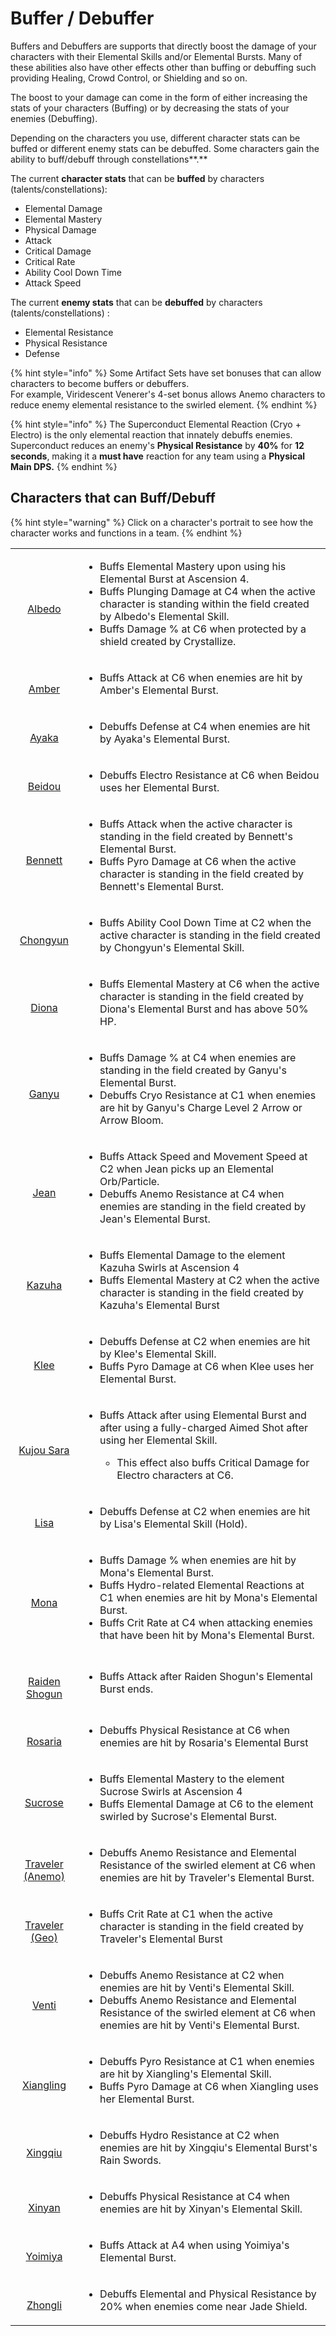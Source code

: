 # Buffer / Debuffer

Buffers and Debuffers are supports that directly boost the damage of your characters with their Elemental Skills and/or Elemental Bursts. Many of these abilities also have other effects other than buffing or debuffing such providing Healing, Crowd Control, or Shielding and so on.

The boost to your damage can come in the form of either increasing the stats of your characters (Buffing) or by decreasing the stats of your enemies (Debuffing). 

Depending on the characters you use, different character stats can be buffed or different enemy stats can be debuffed. Some characters gain the ability to buff/debuff through constellations**.**

The current **character stats** that can be **buffed** by characters (talents/constellations):

* Elemental Damage
* Elemental Mastery
* Physical Damage
* Attack
* Critical Damage
* Critical Rate
* Ability Cool Down Time
* Attack Speed

The current **enemy stats** that can be **debuffed** by characters (talents/constellations) :

* Elemental Resistance
* Physical Resistance
* Defense

{% hint style="info" %}
Some Artifact Sets have set bonuses that can allow characters to become buffers or debuffers. \
For example, Viridescent Venerer's 4-set bonus allows Anemo characters to reduce enemy elemental resistance to the swirled element.
{% endhint %}

{% hint style="info" %}
The Superconduct Elemental Reaction (Cryo + Electro) is the only elemental reaction that innately debuffs enemies. Superconduct reduces an enemy's **Physical Resistance** by **40%** for **12 seconds**, making it a **must have** reaction for any team using a **Physical Main DPS.**
{% endhint %}

## Characters that can Buff/Debuff <a href="list-of-burst-sub-dps-characters" id="list-of-burst-sub-dps-characters"></a>

{% hint style="warning" %}
Click on a character's portrait to see how the character works and functions in a team.
{% endhint %}

|                                                                                                                                                                                                                      |                                                                                                                                                                                                                                                                                                          |
| :------------------------------------------------------------------------------------------------------------------------------------------------------------------------------------------------------------------: | -------------------------------------------------------------------------------------------------------------------------------------------------------------------------------------------------------------------------------------------------------------------------------------------------------- |
|                   <p><a href="../../characters/geo/albedo.md"><img src="../../.gitbook/assets/ui_avataricon_albedo.png" alt=""> </a></p><p><a href="../../characters/geo/albedo.md">Albedo</a></p>                   | <ul><li>Buffs Elemental Mastery upon using his Elemental Burst at Ascension 4.</li><li>Buffs Plunging Damage at C4 when the active character is standing within the field created by Albedo's Elemental Skill.</li><li>Buffs Damage % at C6 when protected by a shield created by Crystallize.</li></ul> |
|                    <p><a href="../../characters/pyro/amber.md"><img src="../../.gitbook/assets/ui_avataricon_amber.png" alt=""> </a></p><p><a href="../../characters/pyro/amber.md">Amber</a></p>                    | <ul><li>Buffs Attack at C6 when enemies are hit by Amber's Elemental Burst.</li></ul>                                                                                                                                                                                                                    |
|                    <p><a href="../../characters/cryo/ayaka.md"><img src="../../.gitbook/assets/ui_avataricon_ayaka.png" alt=""> </a></p><p><a href="../../characters/cryo/ayaka.md">Ayaka</a></p>                    | <ul><li>Debuffs Defense at C4 when enemies are hit by Ayaka's Elemental Burst.</li></ul>                                                                                                                                                                                                                 |
|               <p><a href="../../characters/electro/beidou.md"><img src="../../.gitbook/assets/ui_avataricon_beidou.png" alt=""> </a></p><p><a href="../../characters/electro/beidou.md">Beidou</a></p>               | <ul><li>Debuffs Electro Resistance at C6 when Beidou uses her Elemental Burst.</li></ul>                                                                                                                                                                                                                 |
|                <p><a href="../../characters/pyro/bennett.md"><img src="../../.gitbook/assets/ui_avataricon_bennett.png" alt=""> </a></p><p><a href="../../characters/pyro/bennett.md">Bennett</a></p>                | <ul><li>Buffs Attack when the active character is standing in the field created by Bennett's Elemental Burst.</li><li>Buffs Pyro Damage at C6 when the active character is standing in the field created by Bennett's Elemental Burst.</li></ul>                                                         |
|              <p><a href="../../characters/cryo/chongyun.md"><img src="../../.gitbook/assets/ui_avataricon_chongyun.png" alt=""> </a></p><p><a href="../../characters/cryo/chongyun.md">Chongyun</a></p>              | <ul><li>Buffs Ability Cool Down Time at C2 when the active character is standing in the field created by Chongyun's Elemental Skill.</li></ul>                                                                                                                                                           |
|                    <p><a href="../../characters/cryo/diona.md"><img src="../../.gitbook/assets/ui_avataricon_diona.png" alt=""> </a></p><p><a href="../../characters/cryo/diona.md">Diona</a></p>                    | <ul><li>Buffs Elemental Mastery at C6 when the active character is standing in the field created by Diona's Elemental Burst and has above 50% HP.</li></ul>                                                                                                                                              |
|                    <p><a href="../../characters/cryo/ganyu.md"><img src="../../.gitbook/assets/ui_avataricon_ganyu.png" alt=""> </a></p><p><a href="../../characters/cryo/ganyu.md">Ganyu</a></p>                    | <ul><li>Buffs Damage % at C4 when enemies are standing in the field created by Ganyu's Elemental Burst.</li><li>Debuffs Cryo Resistance at C1 when enemies are hit by Ganyu's Charge Level 2 Arrow or Arrow Bloom.</li></ul>                                                                             |
|                     <p><a href="../../characters/anemo/jean.md"><img src="../../.gitbook/assets/ui_avataricon_jean.png" alt=""> </a></p><p><a href="../../characters/anemo/jean.md">Jean</a></p>                     | <ul><li>Buffs Attack Speed and Movement Speed at C2 when Jean picks up an Elemental Orb/Particle.</li><li>Debuffs Anemo Resistance at C4 when enemies are standing in the field created by Jean's Elemental Burst.</li></ul>                                                                             |
|                 <p><a href="../../characters/anemo/kazuha.md"><img src="../../.gitbook/assets/ui_avataricon_kazuha.png" alt=""> </a></p><p><a href="../../characters/anemo/kazuha.md">Kazuha</a></p>                 | <ul><li>Buffs Elemental Damage to the element Kazuha Swirls at Ascension 4</li><li>Buffs Elemental Mastery at C2 when the active character is standing in the field created by Kazuha's Elemental Burst</li></ul>                                                                                        |
|                      <p><a href="../../characters/pyro/klee.md"><img src="../../.gitbook/assets/ui_avataricon_klee.png" alt=""> </a></p><p><a href="../../characters/pyro/klee.md">Klee</a></p>                      | <ul><li>Debuffs Defense at C2 when enemies are hit by Klee's Elemental Skill.</li><li>Buffs Pyro Damage at C6 when Klee uses her Elemental Burst.</li></ul>                                                                                                                                              |
|          <p><a href="../../characters/electro/kujou-sara.md"><img src="../../.gitbook/assets/ui_avataricon_sara.png" alt=""> </a></p><p><a href="../../characters/electro/kujou-sara.md">Kujou Sara</a></p>          | <ul><li><p>Buffs Attack after using Elemental Burst and after using a fully-charged Aimed Shot after using her Elemental Skill. </p><ul><li>This effect also buffs Critical Damage for Electro characters at C6.</li></ul></li></ul>                                                                     |
|                   <p><a href="../../characters/electro/lisa.md"><img src="../../.gitbook/assets/ui_avataricon_lisa.png" alt=""> </a></p><p><a href="../../characters/electro/lisa.md">Lisa</a></p>                   | <ul><li>Debuffs Defense at C2 when enemies are hit by Lisa's Elemental Skill (Hold).</li></ul>                                                                                                                                                                                                           |
|                     <p><a href="../../characters/hydro/mona.md"><img src="../../.gitbook/assets/ui_avataricon_mona.png" alt=""> </a></p><p><a href="../../characters/hydro/mona.md">Mona</a></p>                     | <ul><li>Buffs Damage % when enemies are hit by Mona's Elemental Burst.</li><li>Buffs Hydro-related Elemental Reactions at C1 when enemies are hit by Mona's Elemental Burst.</li><li>Buffs Crit Rate at C4 when attacking enemies that have been hit by Mona's Elemental Burst.</li></ul>                |
|    <p><a href="../../characters/electro/raiden-shogun.md"><img src="../../.gitbook/assets/ui_avataricon_shougun.png" alt=""> </a></p><p><a href="../../characters/electro/raiden-shogun.md">Raiden Shogun</a></p>    | <ul><li>Buffs Attack after Raiden Shogun's Elemental Burst ends.</li></ul>                                                                                                                                                                                                                               |
|                <p><a href="../../characters/cryo/rosaria.md"><img src="../../.gitbook/assets/ui_avataricon_rosaria.png" alt=""> </a></p><p><a href="../../characters/cryo/rosaria.md">Rosaria</a></p>                | <ul><li>Debuffs Physical Resistance at C6 when enemies are hit by Rosaria's Elemental Burst</li></ul>                                                                                                                                                                                                    |
|               <p><a href="../../characters/anemo/sucrose.md"><img src="../../.gitbook/assets/ui_avataricon_sucrose.png" alt=""> </a></p><p><a href="../../characters/anemo/sucrose.md">Sucrose</a></p>               | <ul><li>Buffs Elemental Mastery to the element Sucrose Swirls at Ascension 4</li><li>Buffs Elemental Damage at C6 to the element swirled by Sucrose's Elemental Burst.</li></ul>                                                                                                                         |
| <p><a href="../../characters/anemo/traveler-anemo.md"><img src="../../.gitbook/assets/ui_avataricon_lumine_anemo.png" alt=""> </a></p><p><a href="../../characters/anemo/traveler-anemo.md">Traveler (Anemo)</a></p> | <ul><li>Debuffs Anemo Resistance and Elemental Resistance of the swirled element at C6 when enemies are hit by Traveler's Elemental Burst.</li></ul>                                                                                                                                                     |
|       <p><a href="../../characters/geo/traveler-geo.md"><img src="../../.gitbook/assets/ui_avataricon_aether_geo.png" alt=""> </a></p><p><a href="../../characters/geo/traveler-geo.md">Traveler (Geo)</a></p>       | <ul><li>Buffs Crit Rate at C1 when the active character is standing in the field created by Traveler's Elemental Burst</li></ul>                                                                                                                                                                         |
|                   <p><a href="../../characters/anemo/venti.md"><img src="../../.gitbook/assets/ui_avataricon_venti.png" alt=""> </a></p><p><a href="../../characters/anemo/venti.md">Venti</a></p>                   | <ul><li>Debuffs Anemo Resistance at C2 when enemies are hit by Venti's Elemental Skill.</li><li>Debuffs Anemo Resistance and Elemental Resistance of the swirled element at C6 when enemies are hit by Venti's Elemental Burst.</li></ul>                                                                |
|            <p><a href="../../characters/pyro/xiangling.md"><img src="../../.gitbook/assets/ui_avataricon_xiangling.png" alt=""> </a></p><p><a href="../../characters/pyro/xiangling.md">Xiangling</a></p>            | <ul><li>Debuffs Pyro Resistance at C1 when enemies are hit by Xiangling's Elemental Skill.</li><li>Buffs Pyro Damage at C6 when Xiangling uses her Elemental Burst.</li></ul>                                                                                                                            |
|               <p><a href="../../characters/hydro/xingqiu.md"><img src="../../.gitbook/assets/ui_avataricon_xingqiu.png" alt=""> </a></p><p><a href="../../characters/hydro/xingqiu.md">Xingqiu</a></p>               | <ul><li>Debuffs Hydro Resistance at C2 when enemies are hit by Xingqiu's Elemental Burst's Rain Swords.</li></ul>                                                                                                                                                                                        |
|                  <p><a href="../../characters/pyro/xinyan.md"><img src="../../.gitbook/assets/ui_avataricon_xinyan.png" alt=""> </a></p><p><a href="../../characters/pyro/xinyan.md">Xinyan</a></p>                  | <ul><li>Debuffs Physical Resistance at C4 when enemies are hit by Xinyan's Elemental Skill.</li></ul>                                                                                                                                                                                                    |
|                <p><a href="../../characters/pyro/yoimiya.md"><img src="../../.gitbook/assets/ui_avataricon_yoimiya.png" alt=""> </a></p><p><a href="../../characters/pyro/yoimiya.md">Yoimiya</a></p>                | <ul><li>Buffs Attack at A4 when using Yoimiya's Elemental Burst.</li></ul>                                                                                                                                                                                                                               |
|                 <p><a href="../../characters/geo/zhongli.md"><img src="../../.gitbook/assets/ui_avataricon_zhongli.png" alt=""> </a></p><p><a href="../../characters/geo/zhongli.md">Zhongli</a></p>                 | <ul><li>Debuffs Elemental and Physical Resistance by 20% when enemies come near Jade Shield.</li></ul>                                                                                                                                                                                                   |







